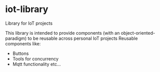 # iot-library
Library for IoT projects

This library is intended to provide components (with an object-oriented-paradigm) to be reusable across personal IoT projects
Reusable components like:
- Buttons
- Tools for concurrency
- Mqtt functionality
etc...
